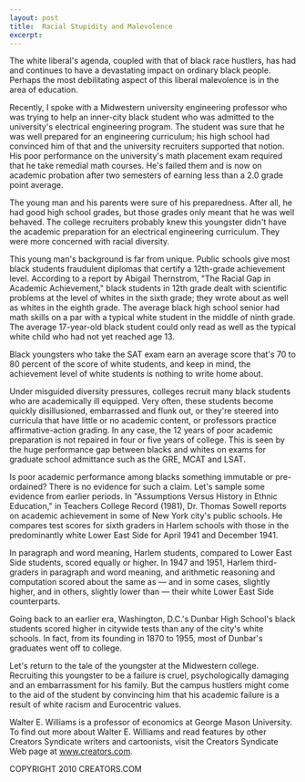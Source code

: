 ```yaml
---
layout: post
title:  Racial Stupidity and Malevolence
excerpt:
---
```


The white liberal's agenda, coupled with that of black race hustlers, has had and continues to have a devastating impact on ordinary black people. Perhaps the most debilitating aspect of this liberal malevolence is in the area of education.

Recently, I spoke with a Midwestern university engineering professor who was trying to help an inner-city black student who was admitted to the university's electrical engineering program. The student was sure that he was well prepared for an engineering curriculum; his high school had convinced him of that and the university recruiters supported that notion. His poor performance on the university's math placement exam required that he take remedial math courses. He's failed them and is now on academic probation after two semesters of earning less than a 2.0 grade point average.

The young man and his parents were sure of his preparedness. After all, he had good high school grades, but those grades only meant that he was well behaved. The college recruiters probably knew this youngster didn't have the academic preparation for an electrical engineering curriculum. They were more concerned with racial diversity.

This young man's background is far from unique. Public schools give most black students fraudulent diplomas that certify a 12th-grade achievement level. According to a report by Abigail Thernstrom, "The Racial Gap in Academic Achievement," black students in 12th grade dealt with scientific problems at the level of whites in the sixth grade; they wrote about as well as whites in the eighth grade. The average black high school senior had math skills on a par with a typical white student in the middle of ninth grade. The average 17-year-old black student could only read as well as the typical white child who had not yet reached age 13.

Black youngsters who take the SAT exam earn an average score that's 70 to 80 percent of the score of white students, and keep in mind, the achievement level of white students is nothing to write home about.

 Under misguided diversity pressures, colleges recruit many black students who are academically ill equipped. Very often, these students become quickly disillusioned, embarrassed and flunk out, or they're steered into curricula that have little or no academic content, or professors practice affirmative-action grading. In any case, the 12 years of poor academic preparation is not repaired in four or five years of college. This is seen by the huge performance gap between blacks and whites on exams for graduate school admittance such as the GRE, MCAT and LSAT.

Is poor academic performance among blacks something immutable or pre-ordained? There is no evidence for such a claim. Let's sample some evidence from earlier periods. In "Assumptions Versus History in Ethnic Education," in Teachers College Record (1981), Dr. Thomas Sowell reports on academic achievement in some of New York city's public schools. He compares test scores for sixth graders in Harlem schools with those in the predominantly white Lower East Side for April 1941 and December 1941. 

In paragraph and word meaning, Harlem students, compared to Lower East Side students, scored equally or higher. In 1947 and 1951, Harlem third-graders in paragraph and word meaning, and arithmetic reasoning and computation scored about the same as — and in some cases, slightly higher, and in others, slightly lower than — their white Lower East Side counterparts. 

Going back to an earlier era, Washington, D.C.'s Dunbar High School's black students scored higher in citywide tests than any of the city's white schools. In fact, from its founding in 1870 to 1955, most of Dunbar's graduates went off to college.

Let's return to the tale of the youngster at the Midwestern college. Recruiting this youngster to be a failure is cruel, psychologically damaging and an embarrassment for his family. But the campus hustlers might come to the aid of the student by convincing him that his academic failure is a result of white racism and Eurocentric values.

Walter E. Williams is a professor of economics at George Mason University. To find out more about Walter E. Williams and read features by other Creators Syndicate writers and cartoonists, visit the Creators Syndicate Web page at www.creators.com.

COPYRIGHT 2010 CREATORS.COM

